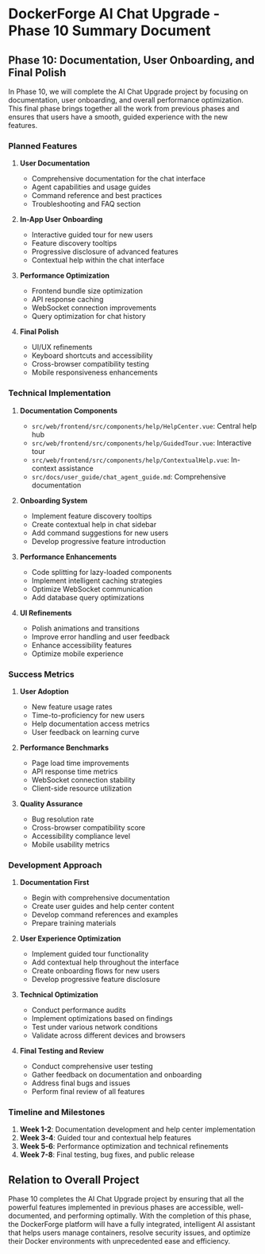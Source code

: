 # DockerForge AI Chat Upgrade - Phase 10 Summary Document

## Phase 10: Documentation, User Onboarding, and Final Polish

In Phase 10, we will complete the AI Chat Upgrade project by focusing on documentation, user onboarding, and overall performance optimization. This final phase brings together all the work from previous phases and ensures that users have a smooth, guided experience with the new features.

### Planned Features

1. **User Documentation**
   - Comprehensive documentation for the chat interface
   - Agent capabilities and usage guides
   - Command reference and best practices
   - Troubleshooting and FAQ section

2. **In-App User Onboarding**
   - Interactive guided tour for new users
   - Feature discovery tooltips
   - Progressive disclosure of advanced features
   - Contextual help within the chat interface

3. **Performance Optimization**
   - Frontend bundle size optimization
   - API response caching
   - WebSocket connection improvements
   - Query optimization for chat history

4. **Final Polish**
   - UI/UX refinements
   - Keyboard shortcuts and accessibility
   - Cross-browser compatibility testing
   - Mobile responsiveness enhancements

### Technical Implementation

1. **Documentation Components**
   - `src/web/frontend/src/components/help/HelpCenter.vue`: Central help hub
   - `src/web/frontend/src/components/help/GuidedTour.vue`: Interactive tour
   - `src/web/frontend/src/components/help/ContextualHelp.vue`: In-context assistance
   - `src/docs/user_guide/chat_agent_guide.md`: Comprehensive documentation

2. **Onboarding System**
   - Implement feature discovery tooltips
   - Create contextual help in chat sidebar
   - Add command suggestions for new users
   - Develop progressive feature introduction

3. **Performance Enhancements**
   - Code splitting for lazy-loaded components
   - Implement intelligent caching strategies
   - Optimize WebSocket communication
   - Add database query optimizations

4. **UI Refinements**
   - Polish animations and transitions
   - Improve error handling and user feedback
   - Enhance accessibility features
   - Optimize mobile experience

### Success Metrics

1. **User Adoption**
   - New feature usage rates
   - Time-to-proficiency for new users
   - Help documentation access metrics
   - User feedback on learning curve

2. **Performance Benchmarks**
   - Page load time improvements
   - API response time metrics
   - WebSocket connection stability
   - Client-side resource utilization

3. **Quality Assurance**
   - Bug resolution rate
   - Cross-browser compatibility score
   - Accessibility compliance level
   - Mobile usability metrics

### Development Approach

1. **Documentation First**
   - Begin with comprehensive documentation
   - Create user guides and help center content
   - Develop command references and examples
   - Prepare training materials

2. **User Experience Optimization**
   - Implement guided tour functionality
   - Add contextual help throughout the interface
   - Create onboarding flows for new users
   - Develop progressive feature disclosure

3. **Technical Optimization**
   - Conduct performance audits
   - Implement optimizations based on findings
   - Test under various network conditions
   - Validate across different devices and browsers

4. **Final Testing and Review**
   - Conduct comprehensive user testing
   - Gather feedback on documentation and onboarding
   - Address final bugs and issues
   - Perform final review of all features

### Timeline and Milestones

1. **Week 1-2**: Documentation development and help center implementation
2. **Week 3-4**: Guided tour and contextual help features
3. **Week 5-6**: Performance optimization and technical refinements
4. **Week 7-8**: Final testing, bug fixes, and public release

## Relation to Overall Project

Phase 10 completes the AI Chat Upgrade project by ensuring that all the powerful features implemented in previous phases are accessible, well-documented, and performing optimally. With the completion of this phase, the DockerForge platform will have a fully integrated, intelligent AI assistant that helps users manage containers, resolve security issues, and optimize their Docker environments with unprecedented ease and efficiency.
